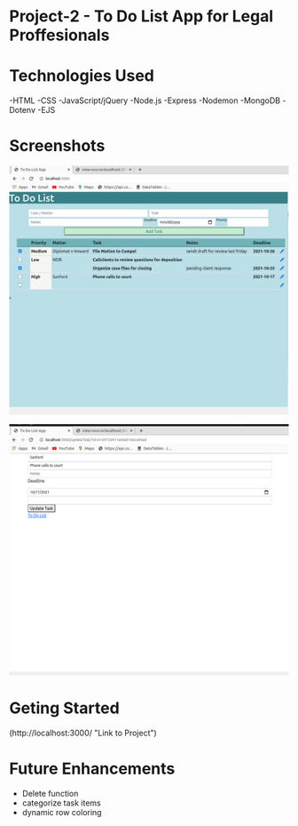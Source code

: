 # Project-2 - To Do List App for Legal Proffesionals 


# Technologies Used

-HTML
-CSS
-JavaScript/jQuery
-Node.js
-Express
-Nodemon
-MongoDB
-Dotenv
-EJS



# Screenshots

![alt text](https://github.com/brandonswansfeger/SEIR-Project-2---To-Do-List-App/blob/dev/Screen%20Shot_Main%20page.PNG "Main page screen shot")

![alt text](https://github.com/brandonswansfeger/SEIR-Project-2---To-Do-List-App/blob/dev/screen%20shot_update%20page.PNG "Update page screen shot")


# Geting Started

(http://localhost:3000/ "Link to Project")

# Future Enhancements

- Delete function
- categorize task items
- dynamic row coloring

